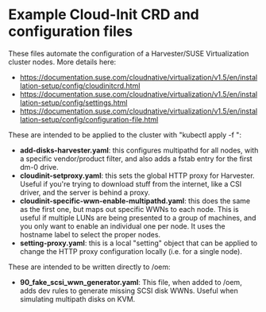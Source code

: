 # Example Cloud-Init CRD and configuration files

These files automate the configuration of a Harvester/SUSE Virtualization cluster nodes.
More details here: 
 * https://documentation.suse.com/cloudnative/virtualization/v1.5/en/installation-setup/config/cloudinitcrd.html
 * https://documentation.suse.com/cloudnative/virtualization/v1.5/en/installation-setup/config/settings.html
 * https://documentation.suse.com/cloudnative/virtualization/v1.5/en/installation-setup/config/configuration-file.html

These are intended to be applied to the cluster with "kubectl apply -f <filename>":

* __add-disks-harvester.yaml__: this configures multipathd for all nodes, with a specific vendor/product filter, and also adds a fstab entry for the first dm-0 drive.
* __cloudinit-setproxy.yaml__: this sets the global HTTP proxy for Harvester. Useful if you're trying to download stuff from the internet, like a CSI driver, and the server is behind a proxy.
* __cloudinit-specific-wwn-enable-multipathd.yaml__: this does the same as the first one, but maps out specific WWNs to each node. This is useful if multiple LUNs are being presented to a group of machines, and you only want to enable an individual one per node. It uses the hostname label to select the proper nodes.
* __setting-proxy.yaml__: this is a local "setting" object that can be applied to change the HTTP proxy configuration locally (i.e. for a single node).


These are intended to be written directly to /oem:
* __90_fake_scsi_wwn_generator.yaml__: This file, when added to /oem, adds dev rules to generate missing SCSI disk WWNs. Useful when simulating multipath disks on KVM.

